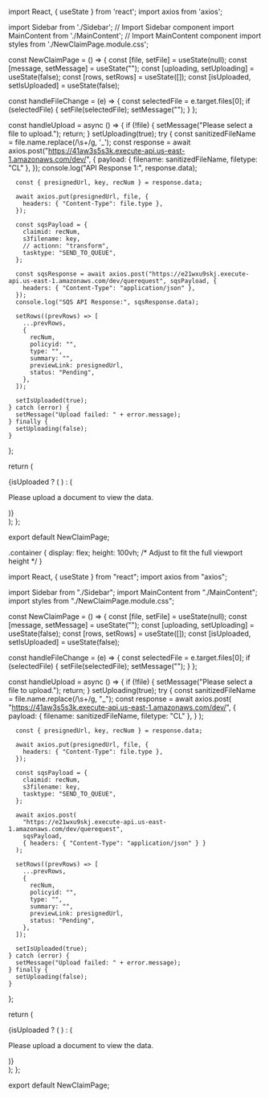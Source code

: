 

import React, { useState } from 'react';
import axios from 'axios';

import Sidebar from './Sidebar'; // Import Sidebar component
import MainContent from './MainContent'; // Import MainContent component
import styles from './NewClaimPage.module.css';

const NewClaimPage = () => {
  const [file, setFile] = useState(null);
  const [message, setMessage] = useState("");
  const [uploading, setUploading] = useState(false);
  const [rows, setRows] = useState([]);
  const [isUploaded, setIsUploaded] = useState(false);

  const handleFileChange = (e) => {
    const selectedFile = e.target.files[0];
    if (selectedFile) {
      setFile(selectedFile);
      setMessage("");
    }
  };

  const handleUpload = async () => {
    if (!file) {
      setMessage("Please select a file to upload.");
      return;
    }
    setUploading(true);
    try {
      const sanitizedFileName = file.name.replace(/\s+/g, '_');
      const response = await axios.post("https://41aw3s5s3k.execute-api.us-east-1.amazonaws.com/dev/", {
        payload: { filename: sanitizedFileName, filetype: "CL" },
      });
      console.log("API Response 1:", response.data);

      const { presignedUrl, key, recNum } = response.data;

      await axios.put(presignedUrl, file, {
        headers: { "Content-Type": file.type },
      });

      const sqsPayload = {
        claimid: recNum,
        s3filename: key,
        // actionn: "transform",
        tasktype: "SEND_TO_QUEUE",
      };

      const sqsResponse = await axios.post("https://e21wxu9skj.execute-api.us-east-1.amazonaws.com/dev/querequest", sqsPayload, {
        headers: { "Content-Type": "application/json" },
      });
      console.log("SQS API Response:", sqsResponse.data);

      setRows((prevRows) => [
        ...prevRows,
        {
          recNum,
          policyid: "",
          type: "",
          summary: "",
          previewLink: presignedUrl,
          status: "Pending",
        },
      ]);

      setIsUploaded(true);
    } catch (error) {
      setMessage("Upload failed: " + error.message);
    } finally {
      setUploading(false);
    }
  };

  return (
    <div className={styles.container}>
      <Sidebar
        onFileChange={handleFileChange}
        onUpload={handleUpload}
        uploading={uploading}
      />
      {isUploaded ? (
        <MainContent message={message} rows={rows} setRows={setRows} />
      ) : (
        <p className={styles.infoMessage}>
          Please upload a document to view the data.
        </p>
      )}
    </div>
  );
};

export default NewClaimPage;


.container {
  display: flex;
  height: 100vh; /* Adjust to fit the full viewport height */
}




import React, { useState } from "react";
import axios from "axios";

import Sidebar from "./Sidebar";
import MainContent from "./MainContent";
import styles from "./NewClaimPage.module.css";

const NewClaimPage = () => {
  const [file, setFile] = useState(null);
  const [message, setMessage] = useState("");
  const [uploading, setUploading] = useState(false);
  const [rows, setRows] = useState([]);
  const [isUploaded, setIsUploaded] = useState(false);

  const handleFileChange = (e) => {
    const selectedFile = e.target.files[0];
    if (selectedFile) {
      setFile(selectedFile);
      setMessage("");
    }
  };

  const handleUpload = async () => {
    if (!file) {
      setMessage("Please select a file to upload.");
      return;
    }
    setUploading(true);
    try {
      const sanitizedFileName = file.name.replace(/\s+/g, "_");
      const response = await axios.post(
        "https://41aw3s5s3k.execute-api.us-east-1.amazonaws.com/dev/",
        {
          payload: { filename: sanitizedFileName, filetype: "CL" },
        }
      );

      const { presignedUrl, key, recNum } = response.data;

      await axios.put(presignedUrl, file, {
        headers: { "Content-Type": file.type },
      });

      const sqsPayload = {
        claimid: recNum,
        s3filename: key,
        tasktype: "SEND_TO_QUEUE",
      };

      await axios.post(
        "https://e21wxu9skj.execute-api.us-east-1.amazonaws.com/dev/querequest",
        sqsPayload,
        { headers: { "Content-Type": "application/json" } }
      );

      setRows((prevRows) => [
        ...prevRows,
        {
          recNum,
          policyid: "",
          type: "",
          summary: "",
          previewLink: presignedUrl,
          status: "Pending",
        },
      ]);

      setIsUploaded(true);
    } catch (error) {
      setMessage("Upload failed: " + error.message);
    } finally {
      setUploading(false);
    }
  };

  return (
    <div className={styles.container}>
      <div className={styles.sidebar}>
        <Sidebar
          onFileChange={handleFileChange}
          onUpload={handleUpload}
          uploading={uploading}
        />
      </div>
      <div className={styles.mainContent}>
        {isUploaded ? (
          <MainContent message={message} rows={rows} setRows={setRows} />
        ) : (
          <p className={styles.infoMessage}>
            Please upload a document to view the data.
          </p>
        )}
      </div>
    </div>
  );
};

export default NewClaimPage;
